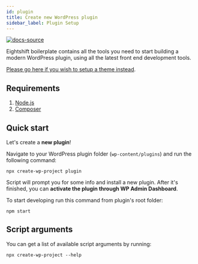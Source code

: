 ```yaml
---
id: plugin
title: Create new WordPress plugin
sidebar_label: Plugin Setup
---
```


[![docs-source](https://img.shields.io/badge/source-eigthshift--frontend--libs-yellow?style=for-the-badge&logo=javascript)](https://github.com/infinum/eightshift-frontend-libs/tree/develop/setup/create-wp-project)

Eightshift boilerplate contains all the tools you need to start building a modern WordPress plugin, using all the latest front end development tools.

[Please go here if you wish to setup a theme instead](theme).

## Requirements

1. [Node.js](https://nodejs.org/en/)
2. [Composer](https://getcomposer.org/)

## Quick start
Let's create a **new plugin**!

Navigate to your WordPress plugin folder (`wp-content/plugins`) and run the following command:

```
npx create-wp-project plugin
```

Script will prompt you for some info and install a new plugin. After it's finished, you can **activate the plugin through WP Admin Dashboard**.

To start developing run this command from plugin's root folder:

```
npm start
```

## Script arguments

You can get a list of available script arguments by running:

```
npx create-wp-project --help
```
